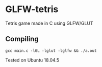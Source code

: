 # GLFW-tetris
Tetris game made in C using GLFW/GLUT

## Compiling
```
gcc main.c -lGL -lglut -lglfw && ./a.out
```
Tested on Ubuntu 18.04.5
